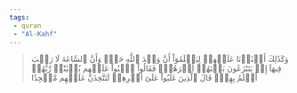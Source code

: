 ```yaml
---
tags: 
 - quran 
 - "Al-Kahf"
---
```


> وَكَذَٰلِكَ أَعۡثَرۡنَا عَلَيۡهِمۡ لِيَعۡلَمُوٓاْ أَنَّ وَعۡدَ ٱللَّهِ حَقّٞ وَأَنَّ ٱلسَّاعَةَ لَا رَيۡبَ فِيهَآ إِذۡ يَتَنَٰزَعُونَ بَيۡنَهُمۡ أَمۡرَهُمۡۖ فَقَالُواْ ٱبۡنُواْ عَلَيۡهِم بُنۡيَٰنٗاۖ رَّبُّهُمۡ أَعۡلَمُ بِهِمۡۚ قَالَ ٱلَّذِينَ غَلَبُواْ عَلَىٰٓ أَمۡرِهِمۡ لَنَتَّخِذَنَّ عَلَيۡهِم مَّسۡجِدٗا
